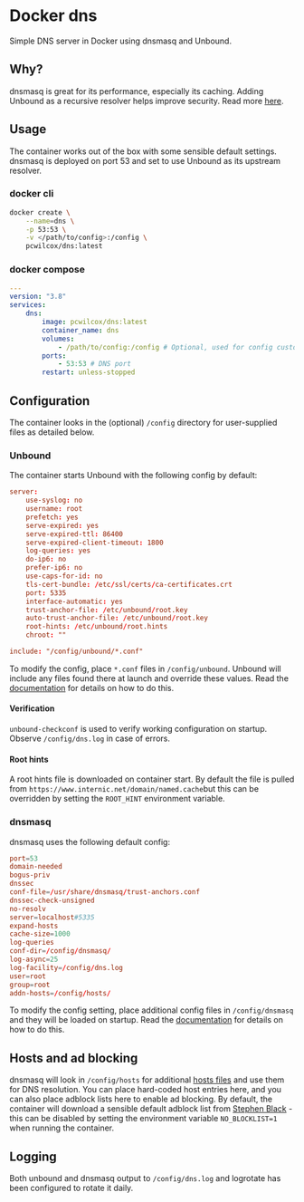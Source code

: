 # Docker dns

Simple DNS server in Docker using dnsmasq and Unbound.

## Why?

dnsmasq is great for its performance, especially its caching. Adding Unbound as a recursive resolver helps improve security. Read more [here](https://docs.pi-hole.net/guides/dns/unbound/).

## Usage

The container works out of the box with some sensible default settings. dnsmasq is deployed on port 53 and set to use Unbound as its upstream resolver.

### docker cli

```sh
docker create \
    --name=dns \
    -p 53:53 \
    -v </path/to/config>:/config \
    pcwilcox/dns:latest
```

### docker compose

```yml
---
version: "3.8"
services:
    dns:
        image: pcwilcox/dns:latest
        container_name: dns
        volumes:
            - /path/to/config:/config # Optional, used for config customization
        ports:
            - 53:53 # DNS port
        restart: unless-stopped
```

## Configuration

The container looks in the (optional) `/config` directory for user-supplied files as detailed below.

### Unbound

The container starts Unbound with the following config by default:

```conf
server:
    use-syslog: no
    username: root
    prefetch: yes
    serve-expired: yes
    serve-expired-ttl: 86400
    serve-expired-client-timeout: 1800
    log-queries: yes
    do-ip6: no
    prefer-ip6: no
    use-caps-for-id: no
    tls-cert-bundle: /etc/ssl/certs/ca-certificates.crt
    port: 5335
    interface-automatic: yes
    trust-anchor-file: /etc/unbound/root.key
    auto-trust-anchor-file: /etc/unbound/root.key
    root-hints: /etc/unbound/root.hints
    chroot: ""

include: "/config/unbound/*.conf"
```

To modify the config, place `*.conf` files in `/config/unbound`. Unbound will include any files found there at launch and override these values. Read the [documentation](https://unbound.docs.nlnetlabs.nl/en/latest/) for details on how to do this.

#### Verification

`unbound-checkconf` is used to verify working configuration on startup. Observe `/config/dns.log` in case of errors.

#### Root hints

A root hints file is downloaded on container start. By default the file is pulled from `https://www.internic.net/domain/named.cache`but this can be overridden by setting the `ROOT_HINT` environment variable.

### dnsmasq

dnsmasq uses the following default config:

```conf
port=53
domain-needed
bogus-priv
dnssec
conf-file=/usr/share/dnsmasq/trust-anchors.conf
dnssec-check-unsigned
no-resolv
server=localhost#5335
expand-hosts
cache-size=1000
log-queries
conf-dir=/config/dnsmasq/
log-async=25
log-facility=/config/dns.log
user=root
group=root
addn-hosts=/config/hosts/
```

To modify the config setting, place additional config files in `/config/dnsmasq` and they will be loaded on startup. Read the [documentation](https://dnsmasq.org/docs/dnsmasq-man.html) for details on how to do this.

## Hosts and ad blocking

dnsmasq will look in `/config/hosts` for additional [hosts files](https://www.man7.org/linux/man-pages/man5/hosts.5.html) and use them for DNS resolution. You can place hard-coded host entries here, and you can also place adblock lists here to enable ad blocking. By default, the container will download a sensible default adblock list from [Stephen Black](https://raw.githubusercontent.com/StevenBlack/hosts/master/hosts) - this can be disabled by setting the environment variable `NO_BLOCKLIST=1` when running the container.

## Logging

Both unbound and dnsmasq output to `/config/dns.log` and logrotate has been configured to rotate it daily.
